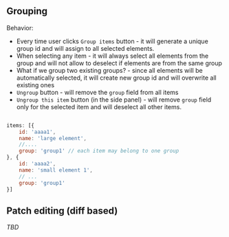 

Grouping
-------------------
 Behavior:

* Every time user clicks `Group items` button - it will generate a unique group id and will assign to all selected elements.
* When selecting any item - it will always select all elements from the group and will not allow to deselect if elements are from the same group
* What if we group two existing groups? - since all elements will be automatically selected, it will create new group id and will overwrite all existing ones
* `Ungroup` button - will remove the `group` field from all items
* `Ungroup this item` button (in the side panel) - will remove `group` field only for the selected item and will deselect all other items.

```javascript

items: [{
    id: 'aaaa1',
    name: 'large element',
    //....
    group: 'group1' // each item may belong to one group
}, {
    id: 'aaaa2',
    name: 'small element 1',
    // ...
    group: 'group1'
}]
```

Patch editing (diff based)
--------------

_TBD_
